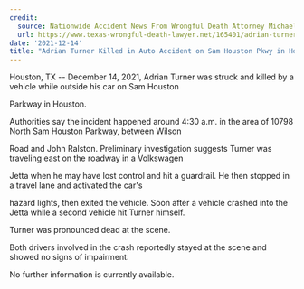```yaml
---
credit:
  source: Nationwide Accident News From Wrongful Death Attorney Michael Grossman
  url: https://www.texas-wrongful-death-lawyer.net/165401/adrian-turner-accident-sam-houston-pkwy-houston-tx.htm
date: '2021-12-14'
title: "Adrian Turner Killed in Auto Accident on Sam Houston Pkwy in Houston, TX"
---
```

Houston, TX -- December 14, 2021, Adrian Turner was struck and killed by a vehicle while outside his car on Sam Houston 

Parkway in Houston.

Authorities say the incident happened around 4:30 a.m. in the area of 10798 North Sam Houston Parkway, between Wilson 

Road and John Ralston. Preliminary investigation suggests Turner was traveling east on the roadway in a Volkswagen 

Jetta when he may have lost control and hit a guardrail. He then stopped in a travel lane and activated the car's 

hazard lights, then exited the vehicle. Soon after a vehicle crashed into the Jetta while a second vehicle hit Turner himself.

Turner was pronounced dead at the scene.

Both drivers involved in the crash reportedly stayed at the scene and showed no signs of impairment.

No further information is currently available.
